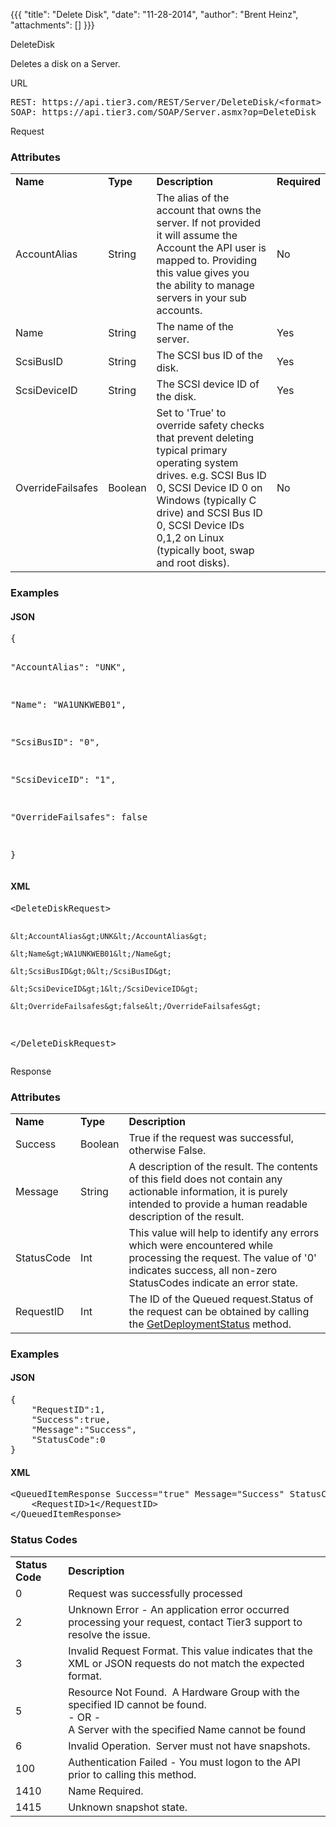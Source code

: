 {{{
  "title": "Delete Disk",
  "date": "11-28-2014",
  "author": "Brent Heinz",
  "attachments": []
}}}

DeleteDisk
<p>Deletes a disk on a Server.</p>
URL
<pre>REST: https://api.tier3.com/REST/Server/DeleteDisk/&lt;format&gt;<br />SOAP: https://api.tier3.com/SOAP/Server.asmx?op=DeleteDisk</pre> Request
<h3>Attributes</h3>
<table>
  <tbody>
    <tr>
      <td><strong>Name</strong>
      </td>
      <td><strong>Type</strong>
      </td>
      <td><strong>Description</strong>
      </td>
      <td><strong>Required</strong>
      </td>
    </tr>
    <tr>
      <td>AccountAlias</td>
      <td>String</td>
      <td>The alias of the account that owns the server. If not provided it will assume the Account the API user is mapped to. Providing this value gives you the ability to manage servers in your sub accounts.</td>
      <td>No</td>
    </tr>
    <tr>
      <td>Name</td>
      <td>String</td>
      <td>The name of the server. &nbsp;</td>
      <td>Yes</td>
    </tr>
    <tr>
      <td>ScsiBusID</td>
      <td>String</td>
      <td>The SCSI bus ID of the disk.</td>
      <td>Yes</td>
    </tr>
    <tr>
      <td>ScsiDeviceID</td>
      <td>String</td>
      <td>The SCSI device ID of the disk.</td>
      <td>Yes</td>
    </tr>
    <tr>
      <td>OverrideFailsafes</td>
      <td>Boolean</td>
      <td>Set to 'True' to override safety checks that prevent deleting typical primary operating system drives. e.g. SCSI Bus ID 0, SCSI Device ID 0 on Windows (typically C drive) and SCSI Bus ID 0, SCSI Device IDs 0,1,2 on Linux (typically boot, swap and
        root disks).</td>
      <td>No</td>
    </tr>
  </tbody>
</table>
<h3>Examples</h3>
<h4>JSON</h4>
<pre>{

  "AccountAlias": "UNK",

  "Name": "WA1UNKWEB01",

  "ScsiBusID": "0",

  "ScsiDeviceID": "1",

  "OverrideFailsafes": false

}</pre>
<h4>XML</h4>
<pre>&lt;DeleteDiskRequest&gt;

    &lt;AccountAlias&gt;UNK&lt;/AccountAlias&gt;

    &lt;Name&gt;WA1UNKWEB01&lt;/Name&gt;

    &lt;ScsiBusID&gt;0&lt;/ScsiBusID&gt;

    &lt;ScsiDeviceID&gt;1&lt;/ScsiDeviceID&gt;

    &lt;OverrideFailsafes&gt;false&lt;/OverrideFailsafes&gt;

&lt;/DeleteDiskRequest&gt;</pre> Response
<h3>Attributes</h3>
<table>
  <tbody>
    <tr>
      <td><strong>Name</strong>
      </td>
      <td><strong>Type</strong>
      </td>
      <td><strong>Description</strong>
      </td>
    </tr>
    <tr>
      <td>Success</td>
      <td>Boolean</td>
      <td>True if the request was successful, otherwise False.</td>
    </tr>
    <tr>
      <td>Message</td>
      <td>String</td>
      <td>A description of the result. The contents of this field does not contain any actionable information, it is purely intended to provide a human readable description of the result.</td>
    </tr>
    <tr>
      <td>StatusCode</td>
      <td>Int</td>
      <td>This value will help to identify any errors which were encountered while processing the request. The value of '0' indicates success, all non-zero StatusCodes indicate an error state.</td>
    </tr>
    <tr>
      <td>RequestID</td>
      <td>Int</td>
      <td>The ID of the Queued request.Status of the request can be obtained by calling the&nbsp;<a href="http://help.tier3.com/entries/20561586-get-deployment-status">GetDeploymentStatus</a>&nbsp;method.</td>
    </tr>
  </tbody>
</table>
<h3>Examples</h3>
<h4>JSON</h4>
<pre>{<br />    "RequestID":1,<br />    "Success":true,<br />    "Message":"Success",<br />    "StatusCode":0<br />}</pre>
<h4>XML</h4>
<pre>&lt;QueuedItemResponse Success="true" Message="Success" StatusCode="0"&gt;<br />&nbsp; &nbsp; &lt;RequestID&gt;1&lt;/RequestID&gt;<br />&lt;/QueuedItemResponse&gt;</pre>
<h3>Status Codes</h3>
<table>
  <tbody>
    <tr>
      <td><strong>Status Code</strong>
      </td>
      <td><strong>Description</strong>
      </td>
    </tr>
    <tr>
      <td>0</td>
      <td>Request was successfully processed</td>
    </tr>
    <tr>
      <td>2</td>
      <td>Unknown Error - An application error occurred processing your request, contact Tier3 support to resolve the issue.</td>
    </tr>
    <tr>
      <td>3</td>
      <td>Invalid Request Format. This value indicates that the XML or JSON requests do not match the expected format.</td>
    </tr>
    <tr>
      <td>5</td>
      <td>Resource Not Found. &nbsp;A Hardware Group with the specified ID cannot be found.
        <br />- OR -
        <br />A Server with the specified Name cannot be found&nbsp;</td>
    </tr>
    <tr>
      <td>6</td>
      <td>Invalid Operation. &nbsp;Server must not have snapshots.</td>
    </tr>
    <tr>
      <td>100</td>
      <td>Authentication Failed - You must logon to the API prior to calling this method.</td>
    </tr>
    <tr>
      <td>1410</td>
      <td>Name Required.</td>
    </tr>
    <tr>
      <td>1415</td>
      <td>Unknown snapshot state.</td>
    </tr>
  </tbody>
</table>